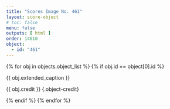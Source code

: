 ```yaml
---
title: "Scores Image No. 461"
layout: score-object
# toc: false
menu: false
outputs: [ html ]
order: 14610
object:
  - id: "461"
---
```


{% for obj in objects.object_list %}
{% if obj.id == object[0].id %}

{{ obj.extended_caption }}

{{ obj.credit }} {.object-credit}

{% endif %}
{% endfor %}
